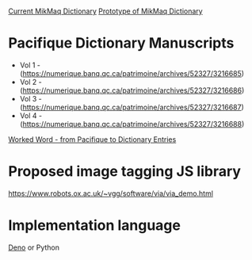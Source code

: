 # 

[Current MikMaq Dictionary](https://www.mikmaqonline.org/)
[Prototype of MikMaq Dictionary](https://www.mikmaqonline.org/words-mp3/media/index.html#)

# Pacifique Dictionary Manuscripts
- Vol 1 - (https://numerique.banq.qc.ca/patrimoine/archives/52327/3216685)
- Vol 2 - (https://numerique.banq.qc.ca/patrimoine/archives/52327/3216686)
- Vol 3 - (https://numerique.banq.qc.ca/patrimoine/archives/52327/3216687)
- Vol 4 - (https://numerique.banq.qc.ca/patrimoine/archives/52327/3216688)

[Worked Word - from Pacifique to Dictionary Entries](https://docs.google.com/document/d/1Kp7xMELs5B5z1O98DkwjFlEGTQBMECyf/edit?usp=sharing&ouid=100409678995912604589&rtpof=true&sd=true)

# Proposed image tagging JS library
https://www.robots.ox.ac.uk/~vgg/software/via/via_demo.html

# Implementation language

[Deno](https://deno.land/)
or Python
